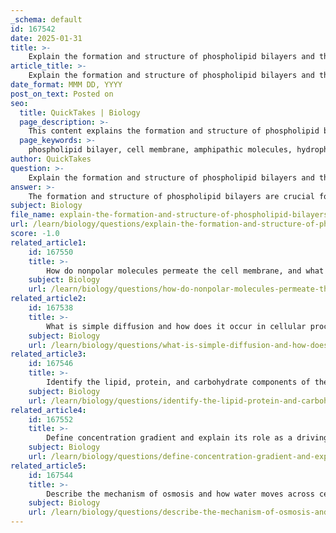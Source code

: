 ```yaml
---
_schema: default
id: 167542
date: 2025-01-31
title: >-
    Explain the formation and structure of phospholipid bilayers and their role in cell membranes.
article_title: >-
    Explain the formation and structure of phospholipid bilayers and their role in cell membranes.
date_format: MMM DD, YYYY
post_on_text: Posted on
seo:
  title: QuickTakes | Biology
  page_description: >-
    This content explains the formation and structure of phospholipid bilayers and their essential role in cell membranes, highlighting their unique amphipathic nature and functions such as selective permeability, fluidity, and integration of membrane proteins.
  page_keywords: >-
    phospholipid bilayer, cell membrane, amphipathic molecules, hydrophilic head, hydrophobic tails, membrane structure, selective permeability, fluidity, integral proteins, barrier function, cellular processes, self-assembly, cholesterol, phospholipid arrangement
author: QuickTakes
question: >-
    Explain the formation and structure of phospholipid bilayers and their role in cell membranes.
answer: >-
    The formation and structure of phospholipid bilayers are crucial for the integrity and functionality of cell membranes. Phospholipids are unique amphipathic molecules, meaning they possess both hydrophilic (water-attracting) and hydrophobic (water-repelling) properties. Each phospholipid molecule consists of a hydrophilic 'head' that typically contains a phosphate group and two hydrophobic 'tails' made of fatty acid chains.\n\n### Formation of Phospholipid Bilayers\nIn an aqueous environment, phospholipids spontaneously arrange themselves into bilayers. This occurs because the hydrophilic heads orient themselves outward, facing the water, while the hydrophobic tails turn inward, away from the water. This self-assembly is driven by the desire to minimize the exposure of the hydrophobic tails to water, thus creating a stable barrier. The resulting bilayer structure effectively separates the internal environment of the cell from the external environment, forming a semi-permeable membrane.\n\n### Structure of Phospholipid Bilayers\nThe phospholipid bilayer consists of two layers of phospholipids. The outer layer faces the extracellular fluid, while the inner layer faces the cytoplasm of the cell. This arrangement allows for selective permeability, meaning that certain substances can pass through the membrane while others cannot. The fluidity of the bilayer is influenced by the types of fatty acids present in the phospholipids and the presence of cholesterol, which can help stabilize the membrane and maintain its integrity.\n\n### Role in Cell Membranes\n1. **Barrier Function**: The bilayer acts as a barrier to protect the cell's internal environment, preventing the free passage of ions and polar molecules, which cannot easily cross the hydrophobic core of the membrane.\n2. **Selective Permeability**: The structure allows for the selective transport of substances, enabling the cell to maintain homeostasis by regulating the entry and exit of ions, nutrients, and waste products.\n3. **Fluidity and Flexibility**: The fluid nature of the bilayer allows for the movement of proteins and lipids within the membrane, facilitating various cellular processes such as signaling, transport, and cell recognition.\n4. **Integration of Membrane Proteins**: Integral and peripheral membrane proteins can be embedded within or associated with the bilayer, playing critical roles in transport, communication, and enzymatic activity.\n\nIn summary, the phospholipid bilayer is a fundamental component of cell membranes, providing structural integrity, selective permeability, and a dynamic environment for cellular processes. Its unique amphipathic nature is essential for the formation of this bilayer, which is vital for maintaining the life of the cell.
subject: Biology
file_name: explain-the-formation-and-structure-of-phospholipid-bilayers-and-their-role-in-cell-membranes.md
url: /learn/biology/questions/explain-the-formation-and-structure-of-phospholipid-bilayers-and-their-role-in-cell-membranes
score: -1.0
related_article1:
    id: 167550
    title: >-
        How do nonpolar molecules permeate the cell membrane, and what factors affect their permeability?
    subject: Biology
    url: /learn/biology/questions/how-do-nonpolar-molecules-permeate-the-cell-membrane-and-what-factors-affect-their-permeability
related_article2:
    id: 167538
    title: >-
        What is simple diffusion and how does it occur in cellular processes?
    subject: Biology
    url: /learn/biology/questions/what-is-simple-diffusion-and-how-does-it-occur-in-cellular-processes
related_article3:
    id: 167546
    title: >-
        Identify the lipid, protein, and carbohydrate components of the cell membrane and their respective roles.
    subject: Biology
    url: /learn/biology/questions/identify-the-lipid-protein-and-carbohydrate-components-of-the-cell-membrane-and-their-respective-roles
related_article4:
    id: 167552
    title: >-
        Define concentration gradient and explain its role as a driving force for diffusion.
    subject: Biology
    url: /learn/biology/questions/define-concentration-gradient-and-explain-its-role-as-a-driving-force-for-diffusion
related_article5:
    id: 167544
    title: >-
        Describe the mechanism of osmosis and how water moves across cell membranes to achieve equilibrium.
    subject: Biology
    url: /learn/biology/questions/describe-the-mechanism-of-osmosis-and-how-water-moves-across-cell-membranes-to-achieve-equilibrium
---
```


&nbsp;